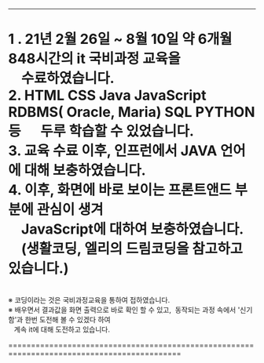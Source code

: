 ------------------------------------------------------------------------------------------------------------------------------------------------------
1 . 21년 2월 26일 ~ 8월 10일 약 6개월 848시간의 it 국비과정 교육을 <br> &nbsp; &nbsp; 수료하였습니다. <br>
2.  HTML CSS Java JavaScript RDBMS( Oracle, Maria) SQL PYTHON등 &nbsp; &nbsp;&nbsp; 두루 학습할 수 있었습니다. <br>
3.  교육 수료 이후, 인프런에서 JAVA 언어에 대해 보충하였습니다. <br>
4.  이후, 화면에 바로 보이는 프론트앤드 부분에 관심이 생겨 <br> &nbsp; &nbsp; JavaScript에 대하여 보충하였습니다. <br> &nbsp; &nbsp; (생활코딩, 엘리의 드림코딩을 참고하고 있습니다.) <br>
======================================================================================================================================================
<br>
※ 코딩이라는 것은 국비과정교육을 통하여 접하였습니다. <br>
※ 배우면서 결과값을 화면 출력으로 바로 확인 할 수 있고, &nbsp;동작되는 과정 속에서 '신기함'과 한번 도전해 볼 수 있겠다 하여  <br>&nbsp;&nbsp;&nbsp;계속 it에 대해 도전하고 있습니다.  <br>

============================================================================================
